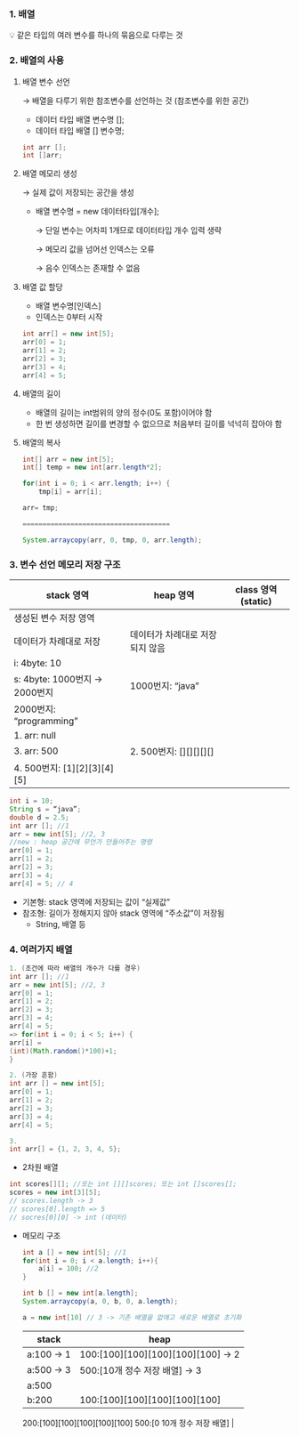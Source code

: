 ### 1. 배열

<aside>
💡 같은 타입의 여러 변수를 하나의 묶음으로 다루는 것

</aside>

### 2. 배열의 사용

1. 배열 변수 선언
    
    → 배열을 다루기 위한 참조변수를 선언하는 것 (참조변수를 위한 공간)
    
    - 데이터 타입 배열 변수명 [];
    - 데이터 타입 배열 [] 변수명;
    
    ```java
    int arr [];
    int []arr;
    ```
    
2. 배열 메모리 생성
    
    → 실제 값이 저장되는 공간을 생성
    
    - 배열 변수명 = new 데이터타입[개수];
        
        → 단일 변수는 어차피 1개므로 데이터타입 개수 입력 생략
        
        → 메모리 값을 넘어선 인덱스는 오류
        
        → 음수 인덱스는 존재할 수 없음
        
3. 배열 값 할당
    - 배열 변수명[인덱스]
    - 인덱스는 0부터 시작
    
    ```java
    int arr[] = new int[5];
    arr[0] = 1;
    arr[1] = 2;
    arr[2] = 3;
    arr[3] = 4;
    arr[4] = 5;
    ```
    
4. 배열의 길이
    - 배열의 길이는 int범위의 양의 정수(0도 포함)이어야 함
    - 한 번 생성하면 길이를 변경할 수 없으므로 처음부터 길이를 넉넉히 잡아야 함
5. 배열의 복사
    
    ```java
    int[] arr = new int[5];
    int[] temp = new int[arr.length*2];
    
    for(int i = 0; i < arr.length; i++) {
    	tmp[i] = arr[i];
    
    arr= tmp;
    
    =====================================
    
    System.arraycopy(arr, 0, tmp, 0, arr.length);
    ```
    

### 3. 변수 선언 메모리 저장 구조

| stack 영역 | heap 영역 | class 영역(static) |
| --- | --- | --- |
| 생성된 변수 저장 영역
데이터가 차례대로 저장 | 데이터가 차례대로 저장되지 않음 |  |
| i: 4byte: 10
s: 4byte: 1000번지 → 2000번지 | 1000번지: “java”
2000번지: “programming” |  |
| 1. arr: null
3.  arr: 500 | 2. 500번지: [][][][][]
4. 500번지: [1][2][3][4][5] |  |

```java
int i = 10;
String s = “java”;
double d = 2.5;
int arr []; //1
arr = new int[5]; //2, 3
//new : heap 공간에 무언가 만들어주는 명령
arr[0] = 1;
arr[1] = 2;
arr[2] = 3;
arr[3] = 4;
arr[4] = 5; // 4
```

- 기본형: stack 영역에 저장되는 값이 “실제값”
- 참조형: 길이가 정해지지 않아 stack 영역에 “주소값”이 저장됨
    - String, 배열 등

### 4. 여러가지 배열

```java
1. (조건에 따라 배열의 개수가 다를 경우)
int arr []; //1
arr = new int[5]; //2, 3
arr[0] = 1;
arr[1] = 2;
arr[2] = 3;
arr[3] = 4;
arr[4] = 5; 
=> for(int i = 0; i < 5; i++) {
arr[i] =
(int)(Math.random()*100)+1;
}

2. (가장 흔함)
int arr [] = new int[5];
arr[0] = 1;
arr[1] = 2;
arr[2] = 3;
arr[3] = 4;
arr[4] = 5; 

3.
int arr[] = {1, 2, 3, 4, 5};
```

- 2차원 배열

```java
int scores[][]; //또는 int [][]scores; 또는 int []scores[];
scores = new int[3][5];
// scores.length -> 3
// scores[0].length => 5
// socres[0][0] -> int (데이터)
```

- 메모리 구조
    
    ```java
    int a [] = new int[5]; //1
    for(int i = 0; i < a.length; i++){
    	a[i] = 100; //2
    }
    
    int b [] = new int[a.length];
    System.arraycopy(a, 0, b, 0, a.length);
    
    a = new int[10] // 3 -> 기존 배열을 없애고 새로운 배열로 초기화
    
    ```
    
    | stack | heap |
    | --- | --- |
    | a:100 → 1 | 100:[100][100][100][100][100] → 2 |
    | a:500 → 3 | 500:[10개 정수 저장 배열] → 3 |
    | a:500
    b:200 | 100:[100][100][100][100][100] 
    200:[100][100][100][100][100]
    500:[0 10개 정수 저장 배열] |